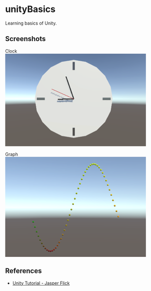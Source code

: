 # unityBasics
Learning basics of Unity.

## Screenshots
Clock\
<img src="img/clock.png" width=450>

Graph\
<img src="img/graph.png" width=450>


## References
- [Unity Tutorial - Jasper Flick](https://catlikecoding.com/unity/tutorials/)
